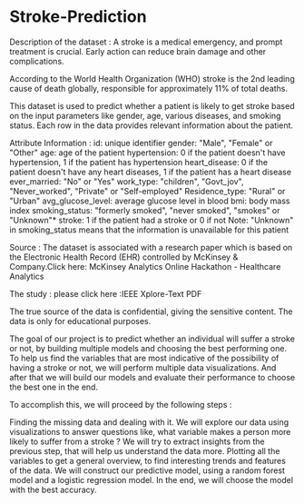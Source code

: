 # Stroke-Prediction

Description of the dataset :
A stroke is a medical emergency, and prompt treatment is crucial. Early action can reduce brain damage and other complications.

According to the World Health Organization (WHO) stroke is the 2nd leading cause of death globally, responsible for approximately 11% of total deaths.

This dataset is used to predict whether a patient is likely to get stroke based on the input parameters like gender, age, various diseases, and smoking status. Each row in the data provides relevant information about the patient.

Attribute Information :
id: unique identifier
gender: "Male", "Female" or "Other"
age: age of the patient
hypertension: 0 if the patient doesn't have hypertension, 1 if the patient has hypertension
heart_disease: 0 if the patient doesn't have any heart diseases, 1 if the patient has a heart disease
ever_married: "No" or "Yes"
work_type: "children", "Govt_jov", "Never_worked", "Private" or "Self-employed"
Residence_type: "Rural" or "Urban"
avg_glucose_level: average glucose level in blood
bmi: body mass index
smoking_status: "formerly smoked", "never smoked", "smokes" or "Unknown"*
stroke: 1 if the patient had a stroke or 0 if not
Note: "Unknown" in smoking_status means that the information is unavailable for this patient

Source :
The dataset is associated with a research paper which is based on the Electronic Health Record (EHR) controlled by McKinsey & Company.Click here: McKinsey Analytics Online Hackathon - Healthcare Analytics

The study : please click here :IEEE Xplore-Text PDF

The true source of the data is confidential, giving the sensitive content. The data is only for educational purposes.

The goal of our project is to predict whether an individual will suffer a stroke or not, by building multiple models and choosing the best performing one. To help us find the variables that are most indicative of the possibility of having a stroke or not, we will perform multiple data visualizations. And after that we will build our models and evaluate their performance to choose the best one in the end.

To accomplish this, we will proceed by the following steps :

Finding the missing data and dealing with it.
We will explore our data using visualizations to answer questions like, what variable makes a person more likely to suffer from a stroke ?
We will try to extract insights from the previous step, that will help us understand the data more.
Plotting all the variables to get a general overview, to find interesting trends and features of the data.
We will construct our predictive model, using a random forest model and a logistic regression model.
In the end, we will choose the model with the best accuracy.
